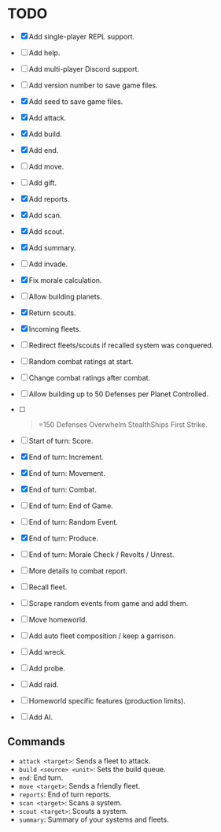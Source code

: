 # TODO

- [x] Add single-player REPL support.
- [ ] Add help.
- [ ] Add multi-player Discord support.
- [ ] Add version number to save game files.
- [x] Add seed to save game files.

- [x] Add attack.
- [x] Add build.
- [x] Add end.
- [ ] Add move.
- [ ] Add gift.
- [x] Add reports.
- [x] Add scan.
- [x] Add scout.
- [x] Add summary.
- [ ] Add invade.

- [x] Fix morale calculation.
- [ ] Allow building planets.
- [x] Return scouts.

- [x] Incoming fleets.
- [ ] Redirect fleets/scouts if recalled system was conquered.

- [ ] Random combat ratings at start.
- [ ] Change combat ratings after combat.
- [ ] Allow building up to 50 Defenses per Planet Controlled.
- [ ] > =150 Defenses Overwhelm StealthShips First Strike.

- [ ] Start of turn: Score.

- [x] End of turn: Increment.
- [x] End of turn: Movement.
- [x] End of turn: Combat.
- [ ] End of turn: End of Game.
- [ ] End of turn: Random Event.
- [x] End of turn: Produce.
- [ ] End of turn: Morale Check / Revolts / Unrest.

- [ ] More details to combat report.
- [ ] Recall fleet.
- [ ] Scrape random events from game and add them.
- [ ] Move homeworld.

- [ ] Add auto fleet composition / keep a garrison.

- [ ] Add wreck.
- [ ] Add probe.
- [ ] Add raid.
- [ ] Homeworld specific features (production limits).

- [ ] Add AI.

## Commands

- `attack <target>`: Sends a fleet to attack.
- `build <source> <unit>`: Sets the build queue.
- `end`: End turn.
- `move <target>`: Sends a friendly fleet.
- `reports`: End of turn reports.
- `scan <target>`: Scans a system.
- `scout <target>`: Scouts a system.
- `summary`: Summary of your systems and fleets.
